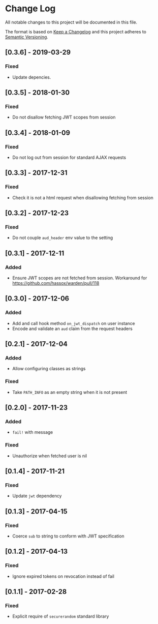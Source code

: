 # Change Log
All notable changes to this project will be documented in this file.

The format is based on [Keep a Changelog](http://keepachangelog.com/) 
and this project adheres to [Semantic Versioning](http://semver.org/).

## [0.3.6] - 2019-03-29
### Fixed
- Update depencies.

## [0.3.5] - 2018-01-30
### Fixed
- Do not disallow fetching JWT scopes from session

## [0.3.4] - 2018-01-09
### Fixed
- Do not log out from session for standard AJAX requests

## [0.3.3] - 2017-12-31
### Fixed
- Check it is not a html request when disallowing fetching from session

## [0.3.2] - 2017-12-23
### Fixed
- Do not couple `aud_header` env value to the setting

## [0.3.1] - 2017-12-11
### Added
- Ensure JWT scopes are not fetched from session. Workaround for
  https://github.com/hassox/warden/pull/118

## [0.3.0] - 2017-12-06
### Added
- Add and call hook method `on_jwt_dispatch` on user instance
- Encode and validate an `aud` claim from the request headers

## [0.2.1] - 2017-12-04
### Added
- Allow configuring classes as strings

### Fixed
- Take `PATH_INFO` as an empty string when it is not present

## [0.2.0] - 2017-11-23
### Added
- `fail!` with message

### Fixed
- Unauthorize when fetched user is nil

## [0.1.4] - 2017-11-21
### Fixed
- Update `jwt` dependency

## [0.1.3] - 2017-04-15
### Fixed
- Coerce `sub` to string to conform with JWT specification

## [0.1.2] - 2017-04-13
### Fixed
- Ignore expired tokens on revocation instead of fail

## [0.1.1] - 2017-02-28
### Fixed
- Explicit require of `securerandom` standard library
